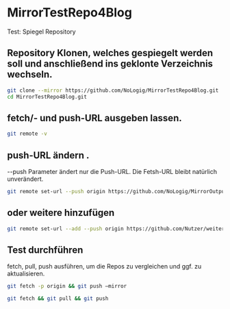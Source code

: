 
# MirrorTestRepo4Blog
Test: Spiegel Repository 

## Repository Klonen, welches gespiegelt werden soll und anschließend ins geklonte Verzeichnis wechseln.
```bash
git clone --mirror https://github.com/NoLogig/MirrorTestRepo4Blog.git 
cd MirrorTestRepo4Blog.git
```
## fetch/- und push-URL ausgeben lassen.  
```bash
git remote -v 
```

## push-URL ändern .
--push Parameter ändert nur die Push-URL. Die Fetsh-URL bleibt natürlich unverändert.
```bash
git remote set-url --push origin https://github.com/NoLogig/MirrorOutputRepo4Blog.git
```

## oder weitere hinzufügen
```bash
git remote set-url --add --push origin https://github.com/Nutzer/weiteresRepository.git
```

## Test durchführen
fetch, pull, push ausführen, um die Repos zu vergleichen und ggf. zu aktualisieren.
```bash
git fetch -p origin && git push –mirror

git fetch && git pull && git push
```
